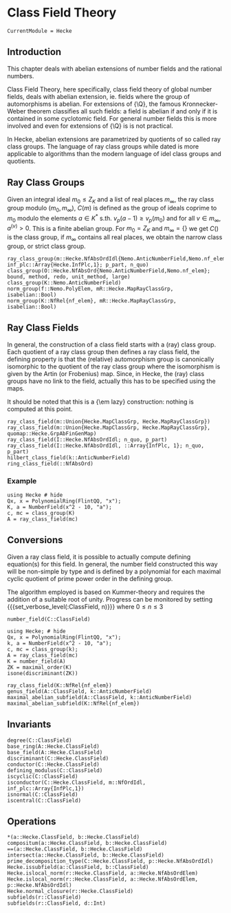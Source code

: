 # Class Field Theory

```@meta
CurrentModule = Hecke
```

## Introduction

This chapter deals with abelian extensions of number fields and the rational numbers.

Class Field Theory, here specifically, class field theory of global number fields, deals
with abelian extension, ie. fields where the group of automorphisms is abelian.
For extensions of {\Q}, the famous Kronnecker-Weber theorem classifies all such fields:
a field is abelian if and only if it is contained in some cyclotomic field. For general
number fields this is more involved and even for extensions of {\Q} is is not practical.

In Hecke, abelian extensions are parametrized by quotients of so called ray class groups.
The language of ray class groups while dated is more applicable to algorithms than the
modern language of idel class groups and quotients.

## Ray Class Groups

Given an integral ideal $m_0 \le Z_K$ and a list of real places $m_\infty$, the
ray class group modulo $(m_0, m_\infty)$, $C(m)$ is defined as the group
of ideals coprime to $m_0$ modulo the elements $a\in K^*$ s.th.
$v_p(a-1) \ge v_p(m_0)$ and for all $v\in m_\infty$, $a^{(v)} >0$.
This is a finite abelian group. For $m_0 = Z_K$ and $m_\infty = \{\}$ we
get $C()$ is the class group, if $m_\infty$ contains all real places, we obtain
the narrow class group, or strict class group.

```@docs
ray_class_group(m::Hecke.NfAbsOrdIdl{Nemo.AnticNumberField,Nemo.nf_elem}, inf_plc::Array{Hecke.InfPlc,1}; p_part, n_quo)
class_group(O::Hecke.NfAbsOrd{Nemo.AnticNumberField,Nemo.nf_elem}; bound, method, redo, unit_method, large)
class_group(K::Nemo.AnticNumberField)
norm_group(f::Nemo.PolyElem, mR::Hecke.MapRayClassGrp, isabelian::Bool)
norm_group(K::NfRel{nf_elem}, mR::Hecke.MapRayClassGrp, isabelian::Bool)
```


## Ray Class Fields

In general, the construction of a class field starts with a (ray) class group. Each quotient
of a ray class group then defines a ray class field, the defining property is that the
(relative) automorphism group is canonically isomorphic to the quotient of the ray class group
where the isomorphism is given by the Artin (or Frobenius) map. Since, in Hecke, the
(ray) class groups have no link to the field, actually this has to be specified using the
maps.

It should be noted that this is a {\em lazy} construction: nothing is computed at this point.

```@docs
ray_class_field(m::Union{Hecke.MapClassGrp, Hecke.MapRayClassGrp})
ray_class_field(m::Union{Hecke.MapClassGrp, Hecke.MapRayClassGrp}, quomap::Hecke.GrpAbFinGenMap)
ray_class_field(I::Hecke.NfAbsOrdIdl; n_quo, p_part)
ray_class_field(I::Hecke.NfAbsOrdIdl, ::Array{InfPlc, 1}; n_quo, p_part)
hilbert_class_field(k::AnticNumberField)
ring_class_field(::NfAbsOrd)
```

### Example

```@repl
using Hecke # hide
Qx, x = PolynomialRing(FlintQQ, "x");
K, a = NumberField(x^2 - 10, "a");
c, mc = class_group(K)
A = ray_class_field(mc)
```

## Conversions

Given a ray class field, it is possible to actually compute defining equation(s) for this field.
In general, the number field constructed this way will be non-simple by type and is defined
by a polynomial for each maximal cyclic quotient of prime power order in the defining group.

The algorithm employed is based on Kummer-theory and requires the addition of a suitable
root of unity. Progress can be monitored by setting {{{set_verbose_level(:ClassField, n)}}}
where $0\le n\le 3$

```@docs
number_field(C::ClassField)
```

```@repl
using Hecke; # hide
Qx, x = PolynomialRing(FlintQQ, "x");
k, a = NumberField(x^2 - 10, "a");
c, mc = class_group(k);
A = ray_class_field(mc)
K = number_field(A)
ZK = maximal_order(K)
isone(discriminant(ZK))
```

```@docs
ray_class_field(K::NfRel{nf_elem})
genus_field(A::ClassField, k::AnticNumberField)
maximal_abelian_subfield(A::ClassField, k::AnticNumberField)
maximal_abelian_subfield(K::NfRel{nf_elem})
```

## Invariants
```@docs
degree(C::ClassField)
base_ring(A::Hecke.ClassField) 
base_field(A::Hecke.ClassField) 
discriminant(C::Hecke.ClassField)
conductor(C::Hecke.ClassField) 
defining_modulus(C::ClassField)
iscyclic(C::ClassField)
isconductor(C::Hecke.ClassField, m::NfOrdIdl, inf_plc::Array{InfPlc,1})
isnormal(C::ClassField)
iscentral(C::ClassField)
```

## Operations
```@docs
*(a::Hecke.ClassField, b::Hecke.ClassField)
compositum(a::Hecke.ClassField, b::Hecke.ClassField)
==(a::Hecke.ClassField, b::Hecke.ClassField)
intersect(a::Hecke.ClassField, b::Hecke.ClassField)
prime_decomposition_type(C::Hecke.ClassField, p::Hecke.NfAbsOrdIdl)
Hecke.issubfield(a::ClassField, b::ClassField)
Hecke.islocal_norm(r::Hecke.ClassField, a::Hecke.NfAbsOrdElem)
Hecke.islocal_norm(r::Hecke.ClassField, a::Hecke.NfAbsOrdElem, p::Hecke.NfAbsOrdIdl)
Hecke.normal_closure(r::Hecke.ClassField) 
subfields(r::ClassField)
subfields(r::ClassField, d::Int)
```

